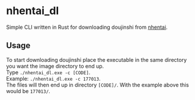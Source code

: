 # nhentai_dl
Simple CLI written in Rust for downloading doujinshi from [nhentai](https://nhentai.net).

## Usage
To start downloading doujinshi place the executable in the same directory you want the image directory to end up.  
Type `./nhentai_dl.exe -c [CODE]`.  
Example: `./nhentai_dl.exe -c 177013`.  
The files will then end up in directory `[CODE]/`. With the example above this would be `177013/`.
